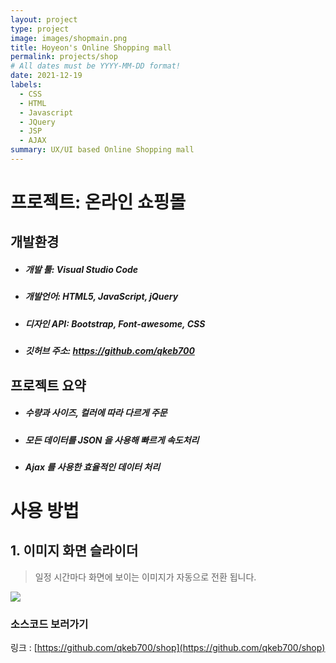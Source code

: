 ```yaml
---
layout: project
type: project
image: images/shopmain.png
title: Hoyeon's Online Shopping mall
permalink: projects/shop
# All dates must be YYYY-MM-DD format!
date: 2021-12-19
labels:
  - CSS
  - HTML
  - Javascript
  - JQuery
  - JSP
  - AJAX
summary: UX/UI based Online Shopping mall
---
```


# 프로젝트: 온라인 쇼핑몰

## 개발환경
- ##### 개발 툴: Visual Studio Code
- ##### 개발언어: HTML5, JavaScript, jQuery
- ##### 디자인 API: Bootstrap, Font-awesome, CSS
- ##### 깃허브 주소: https://github.com/qkeb700

## 프로젝트 요약
- ##### 수량과 사이즈, 컬러에 따라 다르게 주문
- ##### 모든 데이터를 JSON 을 사용해 빠르게 속도처리
- ##### Ajax 를 사용한 효율적인 데이터 처리

# 사용 방법

## 1. 이미지 화면 슬라이더
> 일정 시간마다 화면에 보이는 이미지가 자동으로 전환 됩니다.
<img class="ui centered huge image" src="..\images\viewhange.png">


### 소스코드 보러가기
링크 : [https://github.com/qkeb700/shop](https://github.com/qkeb700/shop)
